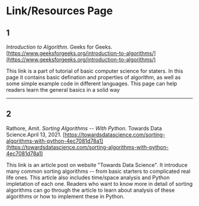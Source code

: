 # Link/Resources Page

## 1
*Introduction to Algorithm*. Geeks for Geeks. [https://www.geeksforgeeks.org/introduction-to-algorithms/](https://www.geeksforgeeks.org/introduction-to-algorithms/)

This link is a part of tutorial of basic computer science for staters. In this page it contains basic defination and properties of algorithm, as well as some simple example code in different languages. This page can help readers learn the general basics in a solid way

---
## 2
Rathore, Amit. *Sorting Algorithms -- With Python*. Towards Data Science.April 13, 2021. [https://towardsdatascience.com/sorting-algorithms-with-python-4ec7081d78a1](https://towardsdatascience.com/sorting-algorithms-with-python-4ec7081d78a1)

This link is an article post on website "Towards Data Science". It introduce many common sorting algorithms -- from basic starters to complicated real life ones. This article also includes time/space analysis and Python impletation of each one. Readers who want to know more in detail of sorting algorithms can go through the article to learn about analysis of these algorithms or how to implement these in Python.